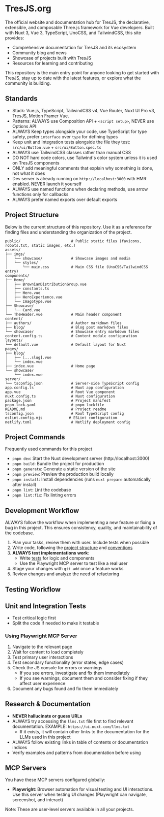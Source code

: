 
# TresJS.org

The official website and documentation hub for TresJS, the declarative, extensible, and composable Three.js framework for Vue developers. Built with Nuxt 3, Vue 3, TypeScript, UnoCSS, and TailwindCSS, this site provides:

- Comprehensive documentation for TresJS and its ecosystem
- Community blog and news
- Showcase of projects built with TresJS
- Resources for learning and contributing

This repository is the main entry point for anyone looking to get started with TresJS, stay up to date with the latest features, or explore what the community is building.

## Standards

- Stack: Vue.js, TypeScript, TailwindCSS v4, Vue Router, Nuxt UI Pro v3, TresJS, Motion Framer Vue.
- Patterns: ALWAYS use Composition API + `<script setup>`, NEVER use Options API
- ALWAYS Keep types alongside your code, use TypeScript for type safety, prefer `interface` over `type` for defining types
- Keep unit and integration tests alongside the file they test: `src/ui/Button.vue` + `src/ui/Button.spec.ts`
- ALWAYS use TailwindCSS classes rather than manual CSS
- DO NOT hard code colors, use Tailwind's color system unless it is used on TresJS components
- ONLY add meaningful comments that explain why something is done, not what it does
- Dev server is already running on `http://localhost:3000` with HMR enabled. NEVER launch it yourself
- ALWAYS use named functions when declaring methods, use arrow functions only for callbacks
- ALWAYS prefer named exports over default exports

## Project Structure

Below is the current structure of this repository. Use it as a reference for finding files and understanding the organization of the project.

```
public/                       # Public static files (favicons, robots.txt, static images, etc.)
assets/
├── imgs/
│   └── showcase/             # Showcase images and media
│   └── styles/
│       └── main.css          # Main CSS file (UnoCSS/TailwindCSS entry)
components/
├── Home/ 
│   ├── BrownianDistributionGroup.vue
│   ├── constants.ts
│   ├── Hero.vue
│   ├── HeroExperience.vue
│   └── Imagotype.vue
├── Showcase/
│   └── Card.vue
└── TheHeader.vue             # Main header component
content/
├── authors/                  # Author markdown files
├── blog/                     # Blog post markdown files
└── showcase/                 # Showcase entry markdown files
content.config.ts             # Content module configuration
layouts/
└── default.vue               # Default layout for Nuxt
pages/
├── blog/
│   ├── [...slug].vue
│   └── index.vue
├── index.vue                 # Home page
└── showcase/
    └── index.vue
server/
└── tsconfig.json             # Server-side TypeScript config
app.config.ts                 # Nuxt app configuration
app.vue                       # Root Vue component
nuxt.config.ts                # Nuxt configuration
package.json                  # Project manifest
pnpm-lock.yaml                # pnpm lockfile
README.md                     # Project readme
tsconfig.json                 # Root TypeScript config
eslint.config.mjs            # ESLint configuration
netlify.toml                  # Netlify deployment config
```

## Project Commands

Frequently used commands for this project

- `pnpm dev`: Start the Nuxt development server (http://localhost:3000)
- `pnpm build`: Bundle the project for production
- `pnpm generate`: Generate a static version of the site
- `pnpm preview`: Preview the production build locally
- `pnpm install`: Install dependencies (runs `nuxt prepare` automatically after install)
- `pnpm lint`: Lint the codebase
- `pnpm lint:fix`: Fix linting errors

## Development Workflow

ALWAYS follow the workflow when implementing a new feature or fixing a bug in this project. This ensures consistency, quality, and maintainability of the codebase.

1. Plan your tasks, review them with user. Include tests when possible
2. Write code, following the [project structure](#project-structure) and [conventions](#standards)
3. **ALWAYS test implementations work**:
   - Write [tests](#using-playwright-mcp-server) for logic and components
   - Use the Playwright MCP server to test like a real user
4. Stage your changes with `git add` once a feature works
5. Review changes and analyze the need of refactoring

## Testing Workflow

## Unit and Integration Tests

- Test critical logic first
- Split the code if needed to make it testable

### Using Playwright MCP Server

1. Navigate to the relevant page
2. Wait for content to load completely
3. Test primary user interactions
4. Test secondary functionality (error states, edge cases)
5. Check the JS console for errors or warnings
   - If you see errors, investigate and fix them immediately
   - If you see warnings, document them and consider fixing if they affect user experience
6. Document any bugs found and fix them immediately

## Research & Documentation

- **NEVER hallucinate or guess URLs**
- ALWAYS try accessing the `llms.txt` file first to find relevant documentation. EXAMPLE: `https://ui.nuxt.com/llms.txt`
  - If it exists, it will contain other links to the documentation for the LLMs used in this project
- ALWAYS follow existing links in table of contents or documentation indices
- Verify examples and patterns from documentation before using

## MCP Servers

You have these MCP servers configured globally:

- **Playwright**: Browser automation for visual testing and UI interactions. Use this server when testing UI changes (Playwright can navigate, screenshot, and interact)

Note: These are user-level servers available in all your projects.
